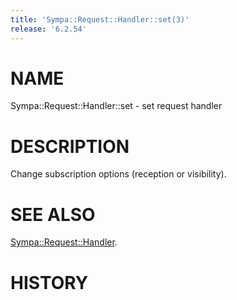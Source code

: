 ```yaml
---
title: 'Sympa::Request::Handler::set(3)'
release: '6.2.54'
---
```


# NAME

Sympa::Request::Handler::set - set request handler

# DESCRIPTION

Change subscription options (reception or visibility).

# SEE ALSO

[Sympa::Request::Handler](./Sympa-Request-Handler.3.md).

# HISTORY
